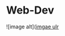 # Web-Dev


![image alt]([imgae ulr](https://raw.githubusercontent.com/Ashvil3/Web-Dev/2e7868e30a148969befb647669f70c9d06456630/logo.png)
